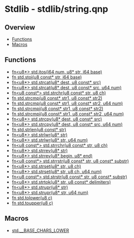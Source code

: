 
# Stdlib - stdlib/string.qnp

## Overview
 - [Functions](#functions)
 - [Macros](#macros)


## Functions
 - [fn<u8*> std.itos(i64 num, u8* str, i64 base)]()
 - [fn<i64> std.stoi(u8 const* str, i64 base)]()
 - [fn<u8*> std.strcat(u8* dest, u8 const* src)]()
 - [fn<u8*> std.strcat(u8* dest, u8 const* src, u64 num)]()
 - [fn<u8 const*> std.strchr(u8 const* str, u8 ch)]()
 - [fn<i64> std.strcmp(u8 const* str1, u8 const* str2)]()
 - [fn<i64> std.strcmp(u8 const* str1, u8 const* str2, u64 num)]()
 - [fn<i64> std.strcmpi(u8 const* str1, u8 const* str2)]()
 - [fn<i64> std.strcmpi(u8 const* str1, u8 const* str2, u64 num)]()
 - [fn<u8*> std.strcpy(u8* dest, u8 const* src)]()
 - [fn<u8*> std.strcpy(u8* dest, u8 const* src, u64 num)]()
 - [fn<u64> std.strlen(u8 const* str)]()
 - [fn<u8*> std.strlwr(u8* str)]()
 - [fn<u8*> std.strlwr(u8* str, u64 num)]()
 - [fn<u8 const*> std.strrchr(u8 const* str, u8 ch)]()
 - [fn<u8*> std.strrev(u8* str)]()
 - [fn<u8*> std.strrev(u8* begin, u8* end)]()
 - [fn<u8 const*> std.strrstr(u8 const* str, u8 const* substr)]()
 - [fn<u8*> std.strset(u8* str, u8 ch)]()
 - [fn<u8*> std.strset(u8* str, u8 ch, u64 num)]()
 - [fn<u8 const*> std.strstr(u8 const* str, u8 const* substr)]()
 - [fn<u8*> std.strtok(u8* str, u8 const* delimiters)]()
 - [fn<u8*> std.strupr(u8* str)]()
 - [fn<u8*> std.strupr(u8* str, u64 num)]()
 - [fn<u8> std.tolower(u8 c)]()
 - [fn<u8> std.toupper(u8 c)]()

## Macros
 - [std.__BASE_CHARS_LOWER]()

